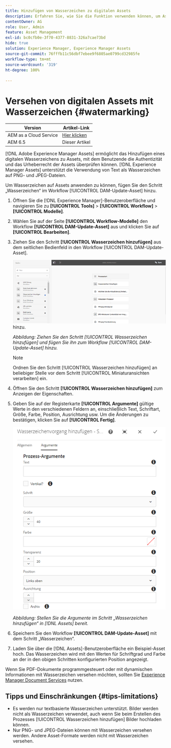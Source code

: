 ```yaml
---
title: Hinzufügen von Wasserzeichen zu digitalen Assets
description: Erfahren Sie, wie Sie die Funktion verwenden können, um Assets digitale Wasserzeichen hinzuzufügen.
contentOwner: AG
role: User, Admin
feature: Asset Management
exl-id: bc0cfb0e-3f70-4377-8831-326a7cae73bd
hide: true
solution: Experience Manager, Experience Manager Assets
source-git-commit: 76fffb11c56dbf7ebee9f6805ae0799cd32985fe
workflow-type: tm+mt
source-wordcount: '319'
ht-degree: 100%

---
```


# Versehen von digitalen Assets mit Wasserzeichen {#watermarking}

| Version | Artikel-Link |
| -------- | ---------------------------- |
| AEM as a Cloud Service | [Hier klicken](https://experienceleague.adobe.com/docs/experience-manager-cloud-service/content/assets/manage/watermark-assets.html?lang=de) |
| AEM 6.5 | Dieser Artikel |

[!DNL Adobe Experience Manager Assets] ermöglicht das Hinzufügen eines digitalen Wasserzeichens zu Assets, mit dem Benutzende die Authentizität und das Urheberrecht der Assets überprüfen können. [!DNL Experience Manager Assets] unterstützt die Verwendung von Text als Wasserzeichen auf PNG- und JPEG-Dateien.

Um Wasserzeichen auf Assets anwenden zu können, fügen Sie den Schritt „Wasserzeichen“ im Workflow [!UICONTROL DAM-Update-Asset] hinzu.

1. Öffnen Sie die [!DNL Experience Manager]-Benutzeroberfläche und navigieren Sie zu **[!UICONTROL Tools]** > **[!UICONTROL Workflow]** > **[!UICONTROL Modelle]**.
1. Wählen Sie auf der Seite **[!UICONTROL Workflow-Modelle]** den Workflow **[!UICONTROL DAM-Update-Asset]** aus und klicken Sie auf **[!UICONTROL Bearbeiten]**.

1. Ziehen Sie den Schritt **[!UICONTROL Wasserzeichen hinzufügen]** aus dem seitlichen Bedienfeld in den Workflow [!UICONTROL DAM-Update-Asset].

   ![Fügen Sie den Schritt [!UICONTROL Wasserzeichen hinzufügen] durch Ziehen zum Workflow [!UICONTROL DAM-Update-Asset] ](assets/add_watermark_step_aem_assets.png) hinzu.

   *Abbildung: Ziehen Sie den Schritt [!UICONTROL Wasserzeichen hinzufügen] und fügen Sie ihn zum Workflow [!UICONTROL DAM-Update-Asset] hinzu.*

   >[!NOTE]
   >
   >Ordnen Sie den Schritt [!UICONTROL Wasserzeichen hinzufügen] an beliebiger Stelle vor dem Schritt [!UICONTROL Miniaturansichten verarbeiten] ein.

1. Öffnen Sie den Schritt **[!UICONTROL Wasserzeichen hinzufügen]** zum Anzeigen der Eigenschaften.
1. Geben Sie auf der Registerkarte **[!UICONTROL Argumente]** gültige Werte in den verschiedenen Feldern an, einschließlich Text, Schriftart, Größe, Farbe, Position, Ausrichtung usw. Um die Änderungen zu bestätigen, klicken Sie auf **[!UICONTROL Fertig]**.

   ![Bereitstellen der Argumente im Schritt „Wasserzeichen hinzufügen“ in [!DNL Assets]](assets/arguments_add_watermark_aem_assets.png)

   *Abbildung: Stellen Sie die Argumente im Schritt „Wasserzeichen hinzufügen“ in [!DNL Assets] bereit.*

1. Speichern Sie den Workflow **[!UICONTROL DAM-Update-Asset]** mit dem Schritt „Wasserzeichen“.
1. Laden Sie über die [!DNL Assets]-Benutzeroberfläche ein Beispiel-Asset hoch. Das Wasserzeichen wird mit den Werten für Schriftgrad und Farbe an der in den obigen Schritten konfigurierten Position angezeigt.

Wenn Sie PDF-Dokumente programmgesteuert oder mit dynamischen Informationen mit Wasserzeichen versehen möchten, sollten Sie [Experience Manager Document Services](/help/forms/using/overview-aem-document-services.md) nutzen.

## Tipps und Einschränkungen {#tips-limitations}

* Es werden nur textbasierte Wasserzeichen unterstützt. Bilder werden nicht als Wasserzeichen verwendet, auch wenn Sie beim Erstellen des Prozesses [!UICONTROL Wasserzeichen hinzufügen] Bilder hochladen können.
* Nur PNG- und JPEG-Dateien können mit Wasserzeichen versehen werden. Andere Asset-Formate werden nicht mit Wasserzeichen versehen.

